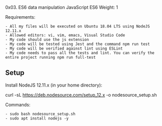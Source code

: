 0x03. ES6 data manipulation
JavaScript
ES6
 Weight: 1


Requirements:

	- All my files will be executed on Ubuntu 18.04 LTS using NodeJS 12.11.x
	- Allowed editors: vi, vim, emacs, Visual Studio Code
	- My code should use the js extension
	- My code will be tested using Jest and the command npm run test
	- My code will be verified against lint using ESLint
	- My code needs to pass all the tests and lint. You can verify the entire project running npm run full-test


Setup
-----

Install NodeJS 12.11.x
(in your home directory):

curl -sL https://deb.nodesource.com/setup_12.x -o nodesource_setup.sh


Commands:

	- sudo bash nodesource_setup.sh
	- sudo apt install nodejs -y
